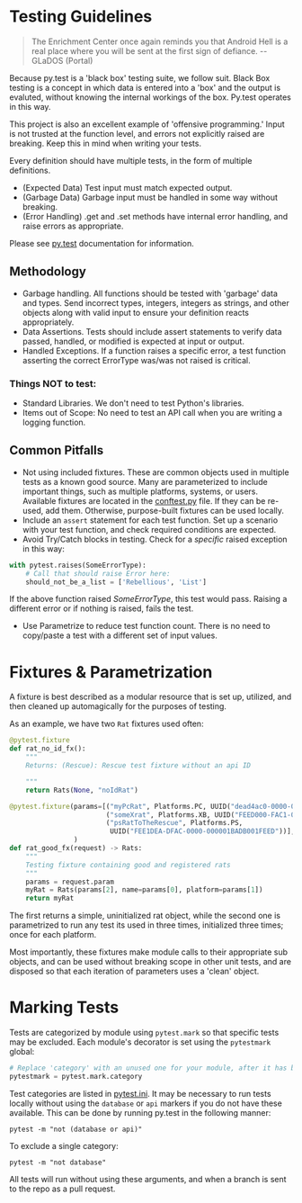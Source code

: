 # Testing Guidelines

> The Enrichment Center once again reminds you that Android Hell is a real place where you will be sent at the first sign of defiance. --GLaDOS (Portal)

Because py.test is a 'black box' testing suite, we follow suit.  Black Box testing is a concept in which data is entered into a 'box' and the output is evaluted, without knowing the internal workings of the box.  Py.test operates in this way.

This project is also an excellent example of 'offensive programming.'  Input is not trusted at the function level, and errors not explicitly raised are breaking.  Keep this in mind when writing your tests.

Every definition should have multiple tests, in the form of multiple definitions.
* (Expected Data) Test input must match expected output.
* (Garbage Data) Garbage input must be handled in some way without breaking.
* (Error Handling) .get and .set methods have internal error handling, and raise errors as appropriate.


Please see [py.test](https://docs.pytest.org/en/latest/contents.html) documentation for information.

## Methodology
* Garbage handling.  All functions should be tested with 'garbage' data and types.  Send incorrect types, integers, integers as strings, and other objects along with valid input to ensure your definition reacts appropriately.
* Data Assertions.  Tests should include assert statements to verify data passed, handled, or modified is expected at input or output.
* Handled Exceptions.  If a function raises a specific error, a test function asserting the correct ErrorType was/was not raised is critical.

### Things NOT to test:
* Standard Libraries.  We don't need to test Python's libraries.
* Items out of Scope:  No need to test an API call when you are writing a logging function.

## Common Pitfalls
* Not using included fixtures.  These are common objects used in multiple tests as a known good source.  Many are parameterized to include important things, such as multiple platforms, systems, or users. Available fixtures are located in the [conftest.py](./tests/conftest.py) file.  If they can be re-used, add them.  Otherwise, purpose-built fixtures can be used locally.
* Include an ``assert`` statement for each test function.  Set up a scenario with your test function, and check required conditions are expected.
* Avoid Try/Catch blocks in testing.  Check for a _specific_ raised exception in this way:

```python
with pytest.raises(SomeErrorType):
    # Call that should raise Error here:
    should_not_be_a_list = ['Rebellious', 'List']
```
If the above function raised _SomeErrorType_, this test would pass.  Raising a different error or if nothing is raised, fails the test.


* Use Parametrize to reduce test function count.  There is no need to copy/paste a test with a different set of input values.

# Fixtures & Parametrization

A fixture is best described as a modular resource that is set up, utilized, and then cleaned up automagically for the purposes of testing.

As an example, we have two ``Rat`` fixtures used often:

````python
@pytest.fixture
def rat_no_id_fx():
    """
    Returns: (Rescue): Rescue test fixture without an api ID

    """
    return Rats(None, "noIdRat")
````

````python
@pytest.fixture(params=[("myPcRat", Platforms.PC, UUID("dead4ac0-0000-0000-0000-00000000beef")),
                        ("someXrat", Platforms.XB, UUID("FEED000-FAC1-0000-0000900000D15EA5E")),
                        ("psRatToTheRescue", Platforms.PS,
                         UUID("FEE1DEA-DFAC-0000-000001BADB001FEED"))],
                )
def rat_good_fx(request) -> Rats:
    """
    Testing fixture containing good and registered rats
    """
    params = request.param
    myRat = Rats(params[2], name=params[0], platform=params[1])
    return myRat
````

The first returns a simple, uninitialized rat object, while the second one is parametrized to run any test its used in three times, initialized three times; once for each platform.

Most importantly, these fixtures make module calls to their appropriate sub objects, and can be used without breaking scope in other unit tests, and are disposed so that each iteration of parameters uses a 'clean' object.

# Marking Tests

Tests are categorized by module using ``pytest.mark`` so that specific tests may be excluded.  Each module's decorator is set using the ``pytestmark`` global:

```python
# Replace 'category' with an unused one for your module, after it has been added to pytest.ini
pytestmark = pytest.mark.category
```

Test categories are listed in [pytest.ini](./pytest.ini).  It may be necessary to run tests locally without using the ``database`` or ``api`` markers if you do not have these available.  This can be done by running py.test in the following manner:
```
pytest -m "not (database or api)"
```

To exclude a single category:
```
pytest -m "not database"
```

All tests will run without using these arguments, and when a branch is sent to the repo as a pull request.
